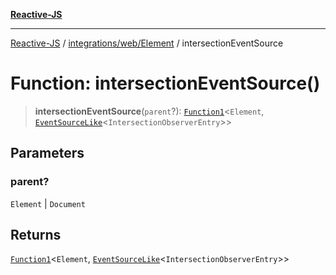 [**Reactive-JS**](../../../../README.md)

***

[Reactive-JS](../../../../README.md) / [integrations/web/Element](../README.md) / intersectionEventSource

# Function: intersectionEventSource()

> **intersectionEventSource**(`parent`?): [`Function1`](../../../../functions/type-aliases/Function1.md)\<`Element`, [`EventSourceLike`](../../../../events/interfaces/EventSourceLike.md)\<`IntersectionObserverEntry`\>\>

## Parameters

### parent?

`Element` | `Document`

## Returns

[`Function1`](../../../../functions/type-aliases/Function1.md)\<`Element`, [`EventSourceLike`](../../../../events/interfaces/EventSourceLike.md)\<`IntersectionObserverEntry`\>\>
